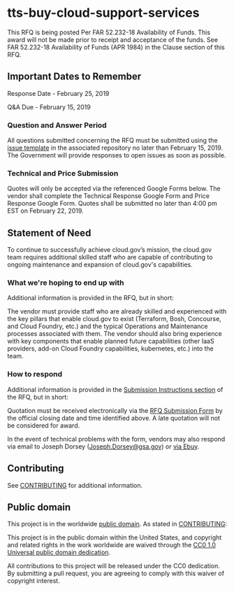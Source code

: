 # tts-buy-cloud-support-services

This RFQ is being posted Per FAR 52.232-18 Availability of Funds. This award will not be made prior to receipt and acceptance of the funds. See FAR 52.232-18 Availability of Funds (APR 1984) in the Clause section of this RFQ.

## Important Dates to Remember
Response Date - February 25, 2019

Q&A Due - February 15, 2019

### Question and Answer Period

All questions submitted concerning the RFQ must be submitted using the [issue template](https://github.com/18F/tts-buy-cloud-support-services/issues/new) in the associated repository no later than February 15, 2019. The Government will provide responses to open issues as soon as possible.

### Technical and Price Submission
Quotes will only be accepted via the referenced Google Forms below. The vendor shall complete the Technical Response Google Form and Price Response Google Form. Quotes shall be submitted no later than 4:00 pm EST on February 22, 2019.

## Statement of Need

To continue to successfully achieve cloud.gov’s mission, the cloud.gov team requires additional skilled staff who are capable of contributing to ongoing maintenance and expansion of cloud.gov's capabilities.

### What we're hoping to end up with

Additional information is provided in the RFQ, but in short:

The vendor must provide staff who are already skilled and experienced with the key pillars that enable cloud.gov to exist (Terraform, Bosh, Concourse, and Cloud Foundry, etc.) and the typical Operations and Maintenance processes associated with them. The vendor should also bring experience with key components that enable planned future capabilities (other IaaS providers, add-on Cloud Foundry capabilities, kubernetes, etc.) into the team.

### How to respond

Additional information is provided in the [Submission Instructions section](solicitation_documents/RFQ.md#43-submissions-instructions) of the RFQ, but in short:

Quotation must be received electronically via the [RFQ Submission Form](https://docs.google.com/forms/d/e/1FAIpQLScTli3RcIywCPs0DAUGQaUsvL-nkxKaPvqTqwG-9o38s-D8ag/viewform) by the official closing date and time identified above. A late quotation will not be considered for award.

In the event of technical problems with the form, vendors may also respond via email to Joseph Dorsey (Joseph.Dorsey@gsa.gov) or [via Ebuy](https://www.ebuy.gsa.gov/ebuy/).

## Contributing

See [CONTRIBUTING](CONTRIBUTING.md) for additional information.

## Public domain

This project is in the worldwide [public domain](LICENSE.md). As stated in [CONTRIBUTING](CONTRIBUTING.md):

This project is in the public domain within the United States, and copyright and related rights in the work worldwide are waived through the [CC0 1.0 Universal public domain dedication](https://creativecommons.org/publicdomain/zero/1.0/).

All contributions to this project will be released under the CC0 dedication. By submitting a pull request, you are agreeing to comply with this waiver of copyright interest.

